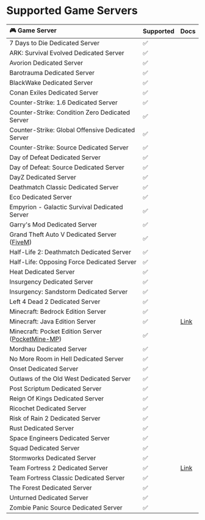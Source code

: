 # Supported Game Servers

| 🎮 Game Server | Supported | Docs |
| :--- | :--- | :--- |
| 7 Days to Die Dedicated Server | ✅ |  |
| ARK: Survival Evolved Dedicated Server | ✅ |  |
| Avorion Dedicated Server | ✅ |  |
| Barotrauma Dedicated Server | ✅ |  |
| BlackWake Dedicated Server | ✅ |  |
| Conan Exiles Dedicated Server | ✅ |  |
| Counter-Strike: 1.6 Dedicated Server | ✅ |  |
| Counter-Strike: Condition Zero Dedicated Server | ✅ |  |
| Counter-Strike: Global Offensive Dedicated Server | ✅ |  |
| Counter-Strike: Source Dedicated Server | ✅ |  |
| Day of Defeat Dedicated Server | ✅ |  |
| Day of Defeat: Source Dedicated Server | ✅ |  |
| DayZ Dedicated Server | ✅ |  |
| Deathmatch Classic Dedicated Server | ✅ |  |
| Eco Dedicated Server | ✅ |  |
| Empyrion - Galactic Survival Dedicated Server | ✅ |  |
| Garry's Mod Dedicated Server | ✅ |  |
| Grand Theft Auto V Dedicated Server \([FiveM](https://github.com/citizenfx/fivem)\) | ✅ |  |
| Half-Life 2: Deathmatch Dedicated Server | ✅ |  |
| Half-Life: Opposing Force Dedicated Server | ✅ |  |
| Heat Dedicated Server | ✅ |  |
| Insurgency Dedicated Server | ✅ |  |
| Insurgency: Sandstorm Dedicated Server | ✅ |  |
| Left 4 Dead 2 Dedicated Server | ✅ |  |
| Minecraft: Bedrock Edition Server | ✅ |  |
| Minecraft: Java Edition Server | ✅ | [Link](https://docs.windowsgsm.com/getting-started/supported-game-servers/minecraft-java-edition) |
| Minecraft: Pocket Edition Server \([PocketMine-MP](https://github.com/pmmp/PocketMine-MP)\) | ✅ |  |
| Mordhau Dedicated Server | ✅ |  |
| No More Room in Hell Dedicated Server | ✅ |  |
| Onset Dedicated Server | ✅ |  |
| Outlaws of the Old West Dedicated Server | ✅ |  |
| Post Scriptum Dedicated Server | ✅ |  |
| Reign Of Kings Dedicated Server | ✅ |  |
| Ricochet Dedicated Server | ✅ |  |
| Risk of Rain 2 Dedicated Server | ✅ |  |
| Rust Dedicated Server | ✅ |  |
| Space Engineers Dedicated Server | ✅ |  |
| Squad Dedicated Server | ✅ |  |
| Stormworks Dedicated Server | ✅ |  |
| Team Fortress 2 Dedicated Server | ✅ | [Link](https://docs.windowsgsm.com/getting-started/supported-game-servers/team-fortress-2) |
| Team Fortress Classic Dedicated Server | ✅ |  |
| The Forest Dedicated Server | ✅ |  |
| Unturned Dedicated Server | ✅ |  |
| Zombie Panic Source Dedicated Server | ✅ |  |





